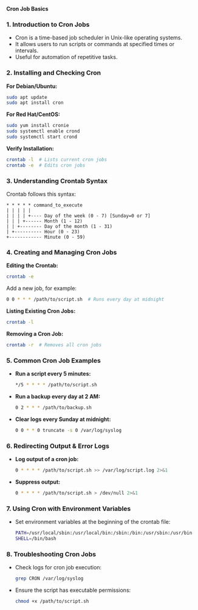 **Cron Job Basics**

### 1. Introduction to Cron Jobs
- Cron is a time-based job scheduler in Unix-like operating systems.
- It allows users to run scripts or commands at specified times or intervals.
- Useful for automation of repetitive tasks.

### 2. Installing and Checking Cron
**For Debian/Ubuntu:**
```bash
sudo apt update
sudo apt install cron
```

**For Red Hat/CentOS:**
```bash
sudo yum install cronie
sudo systemctl enable crond
sudo systemctl start crond
```

**Verify Installation:**
```bash
crontab -l  # Lists current cron jobs
crontab -e  # Edits cron jobs
```

### 3. Understanding Crontab Syntax
Crontab follows this syntax:
```
* * * * * command_to_execute
| | | | |
| | | | +---- Day of the week (0 - 7) [Sunday=0 or 7]
| | | +------ Month (1 - 12)
| | +-------- Day of the month (1 - 31)
| +---------- Hour (0 - 23)
+------------ Minute (0 - 59)
```

### 4. Creating and Managing Cron Jobs
**Editing the Crontab:**
```bash
crontab -e
```
Add a new job, for example:
```bash
0 0 * * * /path/to/script.sh  # Runs every day at midnight
```

**Listing Existing Cron Jobs:**
```bash
crontab -l
```

**Removing a Cron Job:**
```bash
crontab -r  # Removes all cron jobs
```

### 5. Common Cron Job Examples
- **Run a script every 5 minutes:**
  ```bash
  */5 * * * * /path/to/script.sh
  ```
- **Run a backup every day at 2 AM:**
  ```bash
  0 2 * * * /path/to/backup.sh
  ```
- **Clear logs every Sunday at midnight:**
  ```bash
  0 0 * * 0 truncate -s 0 /var/log/syslog
  ```

### 6. Redirecting Output & Error Logs
- **Log output of a cron job:**
  ```bash
  0 * * * * /path/to/script.sh >> /var/log/script.log 2>&1
  ```
- **Suppress output:**
  ```bash
  0 * * * * /path/to/script.sh > /dev/null 2>&1
  ```

### 7. Using Cron with Environment Variables
- Set environment variables at the beginning of the crontab file:
  ```bash
  PATH=/usr/local/sbin:/usr/local/bin:/sbin:/bin:/usr/sbin:/usr/bin
  SHELL=/bin/bash
  ```

### 8. Troubleshooting Cron Jobs
- Check logs for cron job execution:
  ```bash
  grep CRON /var/log/syslog
  ```
- Ensure the script has executable permissions:
  ```bash
  chmod +x /path/to/script.sh
  ```
